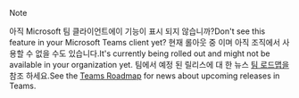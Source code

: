 > [!NOTE]
> <span data-ttu-id="82990-101">아직 Microsoft 팀 클라이언트에이 기능이 표시 되지 않습니까?</span><span class="sxs-lookup"><span data-stu-id="82990-101">Don't see this feature in your Microsoft Teams client yet?</span></span> <span data-ttu-id="82990-102">현재 롤아웃 중 이며 아직 조직에서 사용할 수 없을 수도 있습니다.</span><span class="sxs-lookup"><span data-stu-id="82990-102">It's currently being rolled out and might not be available in your organization yet.</span></span> <span data-ttu-id="82990-103">팀에서 예정 된 릴리스에 대 한 뉴스 [팀 로드맵을](https://aka.ms/TeamsRoadmap) 참조 하세요.</span><span class="sxs-lookup"><span data-stu-id="82990-103">See the [Teams Roadmap](https://aka.ms/TeamsRoadmap) for news about upcoming releases in Teams.</span></span>
